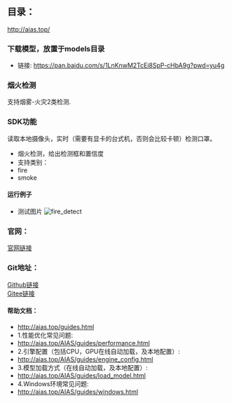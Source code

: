 ## 目录：
http://aias.top/

### 下载模型，放置于models目录
- 链接: https://pan.baidu.com/s/1LnKnwM2TcEi8SpP-cHbA9g?pwd=yu4g

### 烟火检测
支持烟雾-火灾2类检测.

### SDK功能
读取本地摄像头，实时（需要有显卡的台式机，否则会比较卡顿）检测口罩。
- 烟火检测，给出检测框和置信度
- 支持类别：
- fire
- smoke

#### 运行例子
- 测试图片
  ![fire_detect](https://aias-home.oss-cn-beijing.aliyuncs.com/AIAS/sec_sdks/images/fire_detect_result.png)




### 官网：
[官网链接](http://www.aias.top/)

### Git地址：   
[Github链接](https://github.com/mymagicpower/AIAS)    
[Gitee链接](https://gitee.com/mymagicpower/AIAS)   


#### 帮助文档：
- http://aias.top/guides.html
- 1.性能优化常见问题:
- http://aias.top/AIAS/guides/performance.html
- 2.引擎配置（包括CPU，GPU在线自动加载，及本地配置）:
- http://aias.top/AIAS/guides/engine_config.html
- 3.模型加载方式（在线自动加载，及本地配置）:
- http://aias.top/AIAS/guides/load_model.html
- 4.Windows环境常见问题:
- http://aias.top/AIAS/guides/windows.html